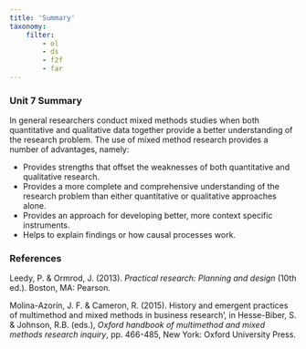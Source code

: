 ```yaml
---
title: 'Summary'
taxonomy:
    filter:
        - ol
        - ds
        - f2f
        - far
---
```


### Unit 7 Summary

In general researchers conduct mixed methods studies when both quantitative and qualitative data together provide a better understanding of the research problem. The use of mixed method research provides a number of advantages, namely:

*   Provides strengths that offset the weaknesses of both quantitative and qualitative research.
*   Provides a more complete and comprehensive understanding of the research problem than either quantitative or qualitative approaches alone.
*   Provides an approach for developing better, more context specific instruments.
*   Helps to explain findings or how causal processes work.



### References

Leedy, P. & Ormrod, J.  (2013).  _Practical research: Planning and design_ (10th ed.).  Boston, MA:  Pearson.

Molina-Azorín, J. F. & Cameron, R. (2015). History and emergent practices of multimethod and mixed methods in business research’, in Hesse-Biber, S. & Johnson, R.B. (eds.), _Oxford handbook of multimethod and mixed methods research inquiry_, pp. 466-485, New York: Oxford University Press.
